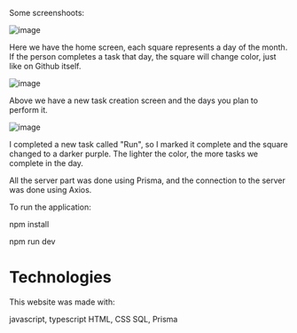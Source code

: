 Some screenshoots: 

![image](https://user-images.githubusercontent.com/32820715/214209585-887db7e4-4636-451a-a219-dbe0d6a8efa7.png)

Here we have the home screen, each square represents a day of the month. If the person completes a task that day, the square will change color, just like on Github itself.

![image](https://user-images.githubusercontent.com/32820715/214209743-eb9c1625-ac95-4bd5-94de-7e5bf70409fd.png)

Above we have a new task creation screen and the days you plan to perform it.

![image](https://user-images.githubusercontent.com/32820715/214209925-5a12c5c5-af5d-4063-9374-bc2d24c01b47.png)

I completed a new task called "Run", so I marked it complete and the square changed to a darker purple. The lighter the color, the more tasks we complete in the day.

All the server part was done using Prisma, and the connection to the server was done using Axios.

To run the application:

npm install

npm run dev

# Technologies #

This website was made with:

javascript, typescript
HTML, CSS
SQL,
Prisma

